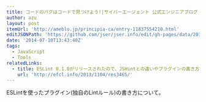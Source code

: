 ```yaml
---
title: コードのバグはコードで見つけよう!|サイバーエージェント 公式エンジニアブログ
author: azu
layout: post
itemUrl: 'http://ameblo.jp/principia-ca/entry-11837554210.html'
editJSONPath: 'https://github.com/jser/jser.info/edit/gh-pages/data/2014/07/index.json'
date: '2014-07-10T13:43:40Z'
tags:
  - JavaScript
  - Tools
relatedLinks:
  - title: ESLint 0.1.0がリリースされたので、JSHintとの違いやプラグインの書き方について | Web Scratch
    url: 'http://efcl.info/2013/1104/res3465/'
---
```

ESLintを使ったプラグイン(独自のLintルール)の書き方について。
